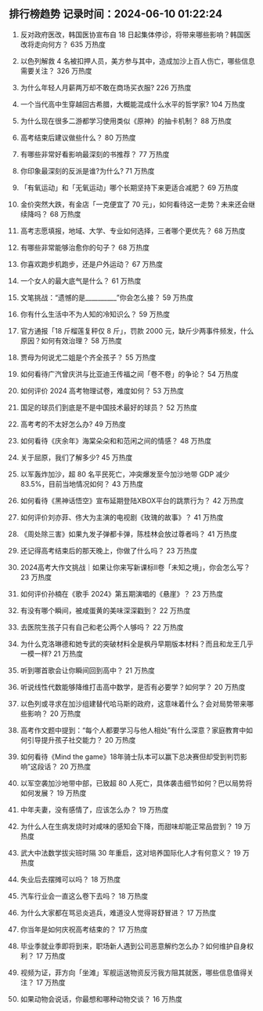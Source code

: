 
## 排行榜趋势 记录时间：2024-06-10 01:22:24
  
  1. 反对政府医改，韩国医协宣布自 18 日起集体停诊，将带来哪些影响？韩国医改将走向何方？ 635 万热度
    
  2. 以色列解救 4 名被扣押人员，美方参与其中，造成加沙上百人伤亡，哪些信息需要关注？ 326 万热度
    
  3. 为什么年轻人月薪两万却不敢在商场买衣服? 226 万热度
    
  4. 一个当代高中生穿越回古希腊，大概能混成什么水平的哲学家? 104 万热度
    
  5. 为什么现在很多二游都学习使用类似《原神》的抽卡机制？ 88 万热度
    
  6. 高考结束后建议做些什么？ 80 万热度
    
  7. 有哪些非常好看影响最深刻的书推荐？ 77 万热度
    
  8. 你印象最深刻的反派是谁?为什么? 71 万热度
    
  9. 「有氧运动」和「无氧运动」哪个长期坚持下来更适合减肥？ 69 万热度
    
  10. 金价突然大跌，有金店「一克便宜了 70 元」，如何看待这一走势？未来还会继续降吗？ 68 万热度
    
  11. 高考志愿填报，地域、大学、专业如何选择，三者哪个更优先？ 68 万热度
    
  12. 有哪些非常能够治愈你的句子？ 68 万热度
    
  13. 你喜欢跑步机跑步，还是户外运动？ 67 万热度
    
  14. 一个女人的最大底气是什么？ 61 万热度
    
  15. 文笔挑战：“遗憾的是__________”你会怎么接？ 59 万热度
    
  16. 你有什么生活中不为人知的冷知识么？ 59 万热度
    
  17. 官方通报「18 斤榴莲复秤仅 8 斤」，罚款 2000 元，缺斤少两事件频发，什么原因？如何有效治理？ 58 万热度
    
  18. 贾母为何说尤二姐是个齐全孩子？ 55 万热度
    
  19. 如何看待广汽曾庆洪与比亚迪王传福之间「卷不卷」的争论？ 54 万热度
    
  20. 如何评价 2024 高考物理试卷，难度如何？ 53 万热度
    
  21. 国足的球员们到底是不是中国技术最好的球员？ 52 万热度
    
  22. 高考考的不太好怎么办? 49 万热度
    
  23. 如何看待《庆余年》海棠朵朵和和范闲之间的情感？ 48 万热度
    
  24. 关于屈原，我们了解多少? 45 万热度
    
  25. 以军轰炸加沙，超 80 名平民死亡，冲突爆发至今加沙地带 GDP 减少 83.5%，目前当地情况如何？ 43 万热度
    
  26. 如何看待《黑神话悟空》宣布延期登陆XBOX平台的跳票行为？ 42 万热度
    
  27. 如何评价刘亦菲、佟大为主演的电视剧《玫瑰的故事》？ 41 万热度
    
  28. 《周处除三害》如果九发子弹都卡弹，陈桂林会放过尊者吗？ 41 万热度
    
  29. 还记得高考结束后的那天晚上，你做了什么吗？ 23 万热度
    
  30. 2024高考大作文挑战｜如果让你来写新课标II卷「未知之境」，你会怎么写？ 23 万热度
    
  31. 如何评价孙楠在《歌手 2024》第五期演唱的《悬崖》？ 23 万热度
    
  32. 有没有哪个瞬间，被咸蛋黄的美味深深戳到？ 22 万热度
    
  33. 去医院生孩子只有自己和老公两个人够吗？ 22 万热度
    
  34. 为什么克洛琳德和她专武的突破材料全是枫丹早期版本材料？而且和龙王几乎一模一样? 21 万热度
    
  35. 听到哪首歌会让你瞬间回到高中？ 21 万热度
    
  36. 听说线性代数能够降维打击高中数学，是否有必要学？如何学？ 20 万热度
    
  37. 以色列或寻求在加沙组建替代哈马斯的政府，这意味着什么？会对局势带来哪些影响？ 20 万热度
    
  38. 高考作文题中提到：“每个人都要学习与他人相处”有什么深意？家庭教育中如何引导提升孩子社交能力？ 20 万热度
    
  39. 如何看待《Mind the game》18年骑士队本可以赢下总决赛但却受到判罚影响”这段话？ 20 万热度
    
  40. 以军空袭加沙地带中部，已致超 80 人死亡，具体袭击细节如何？巴以局势将如何发展？ 19 万热度
    
  41. 中年夫妻，没有感情了，应该怎么办？ 19 万热度
    
  42. 为什么人在生病发烧时对咸味的感知会下降，而甜味却能正常品尝到？ 19 万热度
    
  43. 武大中法数学拔尖班时隔 30 年重启，这对培养国际化人才有何意义？ 19 万热度
    
  44. 失业后去摆摊可以吗？ 18 万热度
    
  45. 汽车行业会一直这么卷下去吗？ 18 万热度
    
  46. 为什么大家都在骂忌炎逃兵，难道没人觉得哥舒冒进？ 17 万热度
    
  47. 你当年是如何庆祝高考结束的？ 17 万热度
    
  48. 毕业季就业季即将到来，职场新人遇到公司恶意解约怎么办？如何维护自身权利？ 17 万热度
    
  49. 视频为证，菲方向「坐滩」军舰运送物资反污我方阻其就医，哪些信息值得关注？ 17 万热度
    
  50. 如果动物会说话，你最想和哪种动物交谈？ 16 万热度
    